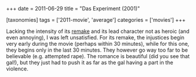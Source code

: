 +++
date = 2011-06-29
title = "Das Experiment (2001)"

[taxonomies]
tags = ['2011-movie', 'average']
categories = ['movies']
+++

Lacking the intensity of its [remake] and its lead character not as
heroic (and even annoying), I was left unsatisfied. For its remake, the
injustices begin very early during the movie (perhaps within 30
minutes), while for this one, they begins only in the last 30 minutes.
They however go way too far to be believable (e.g. attempted rape). The
romance is beautiful (did you see that gal!), but they just had to push
it as far as the gal having a part in the violence.

  [remake]: http://tshepang.net/the-experiment-2010
